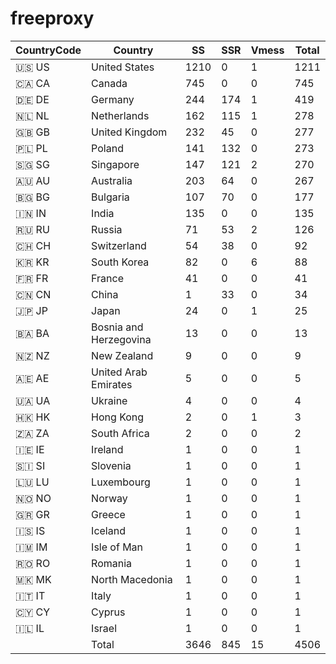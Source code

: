 # freeproxy

|CountryCode|Country|SS|SSR|Vmess|Total|
|  ----  | ----  |  ----  | ----  |  ----  | ----  |
|🇺🇸 US|United States|1210|0|1|1211|
|🇨🇦 CA|Canada|745|0|0|745|
|🇩🇪 DE|Germany|244|174|1|419|
|🇳🇱 NL|Netherlands|162|115|1|278|
|🇬🇧 GB|United Kingdom|232|45|0|277|
|🇵🇱 PL|Poland|141|132|0|273|
|🇸🇬 SG|Singapore|147|121|2|270|
|🇦🇺 AU|Australia|203|64|0|267|
|🇧🇬 BG|Bulgaria|107|70|0|177|
|🇮🇳 IN|India|135|0|0|135|
|🇷🇺 RU|Russia|71|53|2|126|
|🇨🇭 CH|Switzerland|54|38|0|92|
|🇰🇷 KR|South Korea|82|0|6|88|
|🇫🇷 FR|France|41|0|0|41|
|🇨🇳 CN|China|1|33|0|34|
|🇯🇵 JP|Japan|24|0|1|25|
|🇧🇦 BA|Bosnia and Herzegovina|13|0|0|13|
|🇳🇿 NZ|New Zealand|9|0|0|9|
|🇦🇪 AE|United Arab Emirates|5|0|0|5|
|🇺🇦 UA|Ukraine|4|0|0|4|
|🇭🇰 HK|Hong Kong|2|0|1|3|
|🇿🇦 ZA|South Africa|2|0|0|2|
|🇮🇪 IE|Ireland|1|0|0|1|
|🇸🇮 SI|Slovenia|1|0|0|1|
|🇱🇺 LU|Luxembourg|1|0|0|1|
|🇳🇴 NO|Norway|1|0|0|1|
|🇬🇷 GR|Greece|1|0|0|1|
|🇮🇸 IS|Iceland|1|0|0|1|
|🇮🇲 IM|Isle of Man|1|0|0|1|
|🇷🇴 RO|Romania|1|0|0|1|
|🇲🇰 MK|North Macedonia|1|0|0|1|
|🇮🇹 IT|Italy|1|0|0|1|
|🇨🇾 CY|Cyprus|1|0|0|1|
|🇮🇱 IL|Israel|1|0|0|1|
||Total|3646|845|15|4506|
